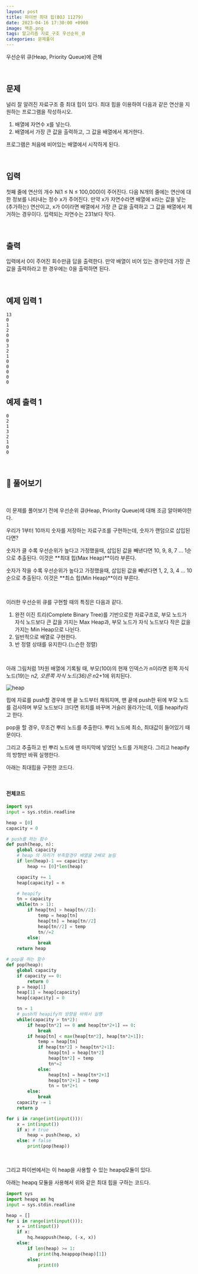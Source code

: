 ```yaml
---
layout: post
title: 파이썬 최대 힙(BOJ 11279)
date: 2023-04-16 17:30:00 +0900
image: 백준.png
tags: 알고리즘 자료_구조 우선순위_큐
categories: 문제풀이
---
```


우선순위 큐(Heap, Priority Queue)에 관해

<br>

## 문제

널리 잘 알려진 자료구조 중 최대 힙이 있다. 최대 힙을 이용하여 다음과 같은 연산을 지원하는 프로그램을 작성하시오.

1. 배열에 자연수 x를 넣는다.
2. 배열에서 가장 큰 값을 출력하고, 그 값을 배열에서 제거한다.

프로그램은 처음에 비어있는 배열에서 시작하게 된다.

<br>

## 입력

첫째 줄에 연산의 개수 N(1 ≤ N ≤ 100,000)이 주어진다. 다음 N개의 줄에는 연산에 대한 정보를 나타내는 정수 x가 주어진다. 만약 x가 자연수라면 배열에 x라는 값을 넣는(추가하는) 연산이고, x가 0이라면 배열에서 가장 큰 값을 출력하고 그 값을 배열에서 제거하는 경우이다. 입력되는 자연수는 231보다 작다.

<br>

## 출력

입력에서 0이 주어진 회수만큼 답을 출력한다. 만약 배열이 비어 있는 경우인데 가장 큰 값을 출력하라고 한 경우에는 0을 출력하면 된다.

<br>

## 예제 입력 1 

```
13
0
1
2
0
0
3
2
1
0
0
0
0
0
```

## 예제 출력 1 

```
0
2
1
3
2
1
0
0
```

<br>

## 📝 풀어보기

<br>

이 문제를 풀어보기 전에 우선순위 큐(Heap, Priority Queue)에 대해 조금 알아봐야한다.

우리가 1부터 10까지 숫자를 저장하는 자료구조를 구현하는데, 숫자가 랜덤으로 삽입된다면?

숫자가 클 수록 우선순위가 높다고 가정했을때, 삽입된 값을 빼낸다면 10, 9, 8, 7 ... 1순으로 추출된다. 이것은 **최대 힙(Max Heap)**이라 부른다.

숫자가 작을 수록 우선순위가 높다고 가정했을때, 삽입된 값을 빼낸다면 1, 2, 3, 4 ... 10순으로 추출된다. 이것은 **최소 힙(Min Heap)**이라 부른다.

<br>

이러한 우선순위 큐를 구현할 때의 특징은 다음과 같다.

1.  완전 이진 트리(Complete Binary Tree)를 기반으로한 자료구조로, 부모 노드가 자식 노드보다 큰 값을 가지는 Max Heap과, 부모 노드가 자식 노드보다 작은 값을 가지는 Min Heap으로 나뉜다.
2. 일반적으로 배열로 구현한다.
3. 반 정렬 상태를 유지한다.(느슨한 정렬)

<br>

아래 그림처럼 1차원 배열에 기록될 때, 부모(100)의 현재 인덱스가 n이라면 왼쪽 자식 노드(19)는 n*2, 오른쪽 자식 노드(36)은 n*2+1에 위치된다.

![heap](https://user-images.githubusercontent.com/75712723/232426382-149dd0af-1c9c-4337-92af-1d8507cc9efb.png)

힙에 자료를 push할 경우에 맨 끝 노드부터 채워지며, 맨 끝에 push한 뒤에 부모 노드를 검사하며 부모 노드보다 크다면 위치를 바꾸며 거슬러 올라가는데, 이를 heapify라고 한다.

pop을 할 경우, 무조건 뿌리 노드를 추출한다. 뿌리 노드에 최소, 최대값이 들어있기 때문이다.

그리고 추출하고 빈 뿌리 노드에 맨 마지막에 넣었던 노드를 가져온다. 그리고 heapify의 방향만 바꿔 실행한다.

아래는 최대힙을 구현한 코드다.

<br>

#### 전체코드

``` python
import sys
input = sys.stdin.readline

heap = [0]
capacity = 0

# push를 하는 함수
def push(heap, n):
    global capacity
    # heap 의 자리가 부족할경우 배열을 2배로 늘림
    if len(heap)-1 == capacity:
        heap += [0]*len(heap)

    capacity += 1
    heap[capacity] = n

    # heapify
    tn = capacity
    while(tn > 1):
        if heap[tn] > heap[tn//2]:
            temp = heap[tn]
            heap[tn] = heap[tn//2]
            heap[tn//2] = temp
            tn//=2
        else:
            break
    return heap

# pop을 하는 함수
def pop(heap):
    global capacity
    if capacity == 0:
        return 0
    p = heap[1]
    heap[1] = heap[capacity]
    heap[capacity] = 0

    tn = 1
    # push의 heapify의 방향을 바꿔서 실행
    while(capacity > tn*2):
        if heap[tn*2] == 0 and heap[tn*2+1] == 0:
            break
        if heap[tn] < max(heap[tn*2], heap[tn*2+1]):
            temp = heap[tn]
            if heap[tn*2] > heap[tn*2+1]:
                heap[tn] = heap[tn*2]
                heap[tn*2] = temp
                tn*=2
            else:
                heap[tn] = heap[tn*2+1]
                heap[tn*2+1] = temp
                tn = tn*2+1
        else:
            break
    capacity -= 1
    return p

for i in range(int(input())):
    x = int(input())
    if x: # true
        heap = push(heap, x)
    else: # false
        print(pop(heap))
```

<br>

그리고 파이썬에서는 이 heap을 사용할 수 있는 heapq모듈이 있다.

아래는 heapq 모듈을 사용해서 위와 같은 최대 힙을 구하는 코드다.

``` python
import sys
import heapq as hq
input = sys.stdin.readline

heap = []
for i in range(int(input())):
    x = int(input())
    if x:
        hq.heappush(heap, (-x, x))
    else:
        if len(heap) >= 1:
            print(hq.heappop(heap)[1])
        else:
            print(0)
```

